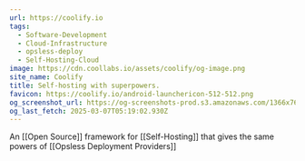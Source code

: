 ```yaml
---
url: https://coolify.io
tags:
  - Software-Development
  - Cloud-Infrastructure
  - opsless-deploy
  - Self-Hosting-Cloud
image: https://cdn.coollabs.io/assets/coolify/og-image.png
site_name: Coolify
title: Self-hosting with superpowers.
favicon: https://coolify.io/android-launchericon-512-512.png
og_screenshot_url: https://og-screenshots-prod.s3.amazonaws.com/1366x768/80/false/8adb6cd229225f3089022eda32c5ae6c0d5b1a4b17b5b55bfabbb1493a916eb5.jpeg
og_last_fetch: 2025-03-07T05:19:02.930Z
---
```

An [[Open Source]] framework for [[Self-Hosting]] that gives the same powers of [[Opsless Deployment Providers]]
